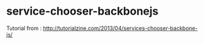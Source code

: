 # service-chooser-backbonejs
Tutorial from : http://tutorialzine.com/2013/04/services-chooser-backbone-js/

